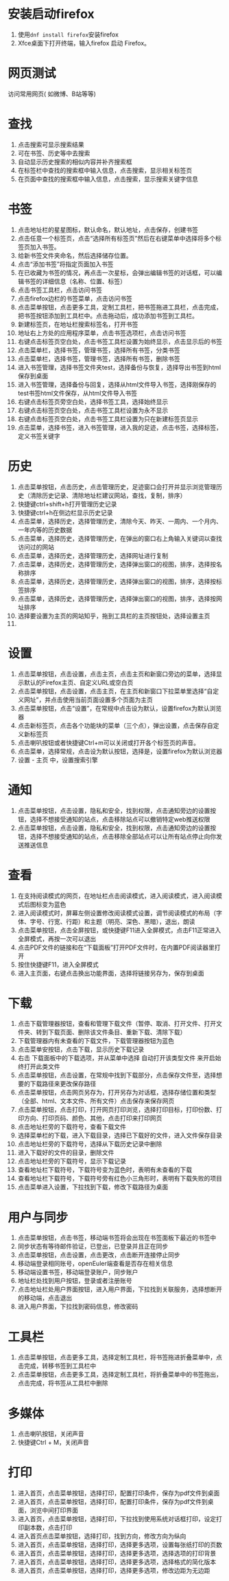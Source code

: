 # 安装启动firefox

1. 使用```dnf install firefox```安装firefox
2. Xfce桌面下打开终端，输入firefox 启动 Firefox。

# 网页测试

访问常用网页( 如微博、B站等等)

# 查找

1. 点击搜索可显示搜索结果
2. 可在书签、历史等中去搜索
3. 自动显示历史搜索的相似内容并补齐搜索框
4. 在标签栏中查找的搜索框中输入信息，点击搜索，显示相关标签页
5. 在页面中查找的搜索框中输入信息，点击搜索，显示搜索关键字信息

# 书签

1. 点击地址栏的星星图标，默认命名，默认地址，点击保存，创建书签
2. 点击任意一个标签页，点击“选择所有标签页”然后在右键菜单中选择将多个标签页加入书签。
3. 给新书签文件夹命名，然后选择储存位置。
4. 点击“添加书签”将指定页面加入书签
5. 在已收藏为书签的情况，再点击一次星标，会弹出编辑书签的对话框，可以编辑书签的详细信息（名称、位置、标签）
6. 点击书签工具栏，点击访问书签
7. 点击firefox边栏的书签菜单，点击访问书签
8. 点击菜单按钮，点击更多工具，定制工具栏，把书签拖进工具栏，点击完成，把书签按钮添加到工具栏中。点击拖动后，成功添加书签到工具栏。
9. 新建标签页，在地址栏搜索标签名，打开书签
10. 地址右上方处的应用程序菜单，点击书签选项栏，点击访问书签
11. 右键点击标签页空白处，点击书签工具栏设置为始终显示，点击显示后的书签
12. 点击菜单栏，选择书签，管理书签，选择所有书签，分类书签
13. 点击菜单栏，选择书签，管理书签，选择所有书签，删除书签
14. 进入书签管理，选择书签文件夹test，选择备份与恢复，选择导出书签到html保存到桌面
15. 进入书签管理，选择备份与回复，选择从html文件导入书签，选择刚保存的 test书签html文件保存，从html文件导入书签
16. 右键点击标签页旁空白处，选择书签工具，选择始终显示
17. 右键点击标签页空白处，点击书签工具栏设置为永不显示
18. 右键点击标签页空白处，点击书签工具栏设置为只在新建标签页显示
19. 点击菜单，选择书签，进入书签管理，进入我的足迹，点击书签，选择标签，定义书签关键字

# 历史

1. 点击菜单按钮，点击历史，点击管理历史，足迹窗口会打开并显示浏览管理历史（清除历史记录、清除地址栏建议网站，查找，复制，排序）
2. 快捷键ctrl+shift+h打开管理历史记录
3. 快捷键ctrl+h在侧边栏显示历史记录
4. 点击菜单，选择历史，选择管理历史，清除今天、昨天、一周内、一个月内、一年内等的历史数据
5. 点击菜单，选择历史，选择管理历史，在弹出的窗口右上角输入关键词以查找访问过的网站
6. 点击菜单，选择历史，选择管理历史，选择网址进行复制
7. 点击菜单，选择历史，选择管理历史，选择弹出窗口的视图，排序，选择按名称排序
8. 点击菜单，选择历史，选择管理历史，选择弹出窗口的视图，排序，选择按标签排序
9. 点击菜单，选择历史，选择管理历史，选择弹出窗口的视图，排序，选择按网址排序
10. 选择要设置为主页的网站知乎，拖到工具栏的主页按钮处，选择设置主页
11. 

# 设置

1. 点击菜单按钮，点击设置，点击主页，点击主页和新窗口旁边的菜单，选择显示默认的Firefox主页、自定义URL或空白页
2. 点击菜单按钮，点击设置，点击主页，在主页和新窗口下拉菜单里选择“自定义网址”，并点击使用当前页面设置多个页面为主页
3. 点击菜单按钮，点击“设置”，在常规中点击设为默认，设置firefox为默认浏览器
4. 点击新标签页，点击各个功能块的菜单（三个点），弹出设置，点击保存自定义新标签页
5. 点击喇叭按钮或者快捷键Ctrl+m可以关闭或打开各个标签页的声音。
6. 点击菜单，选择常规，点击设为默认按钮，选择是，设置firefox为默认浏览器
7. 设置 - 主页 中，设置搜索引擎

# 通知

1. 点击菜单按钮，点击设置，隐私和安全，找到权限，点击通知旁边的设置按钮，选择不想接受通知的站点，点击移除站点可以撤销特定web推送权限
2. 点击菜单按钮，点击设置，隐私和安全，找到权限，点击通知旁边的设置按钮，选择不想接受通知的站点，点击移除全部站点可以让所有站点停止向你发送推送信息

# 查看

1. 在支持阅读模式的网页，在地址栏点击阅读模式，进入阅读模式，进入阅读模式后图标变为蓝色
2. 进入阅读模式时，屏幕左侧设置修改阅读模式设置，调节阅读模式的布局（字体、字号、行宽、行距）和主题（明亮、深色、黑暗），退出，朗读
3. 点击菜单按钮，点击全屏按钮，或快捷键F11进入全屏模式，点击F11正常进入全屏模式，再按一次可以退出
4. 点击PDF文件的链接和在“下载面板”打开PDF文件时，在内置PDF阅读器里打开
5. 按住快捷键F11，进入全屏模式
6. 进入主页面，右键点击换出功能界面，选择将链接另存为，保存到桌面

# 下载

1. 点击下载管理器按钮，查看和管理下载文件（暂停、取消、打开文件、打开文件夹、转到下载页面、删除该文件条目、重新下载、清除下载）
2. 下载管理器内有未查看的下载文件，下载管理器按钮为蓝色
3. 点击菜单安按钮，点击下载，显示历史下载记录
4. 右击 下载面板中的下载选项，并从菜单中选择 自动打开该类型文件 来开启始终打开此类文件
5. 点击菜单按钮，点击设置，在常规中找到下载部分，点击保存文件至，选择想要的下载路径来更改保存路径
6. 点击菜单按钮，点击网页另存为，打开另存为对话框，选择存储位置和类型（全部、html、文本文件、所有文件）点击保存来保存网页
7. 点击菜单按钮，点击打印，打开网页打印浏览，选择打印目标，打印份数、打印方向、打印页码、颜色、其他，点击打印来打印网页
8. 点击地址栏旁的下载符号，查看下载文件
9. 选择菜单栏的下载，进入下载目录，选择已下载好的文件，进入文件保存目录
10. 点击地址栏旁的下载符号，选择从下载历史记录中删除
11. 进入下载好的文件的目录，删除文件
12. 点击地址栏旁的下载符号，显示下载记录
13. 查看地址栏下载符号，下载符号变为蓝色时，表明有未查看的下载
14. 查看地址栏下载符号，下载符号旁有红色小三角形时，表明有下载失败的项目
15. 点击菜单进入设置，下拉找到下载，修改下载路径为桌面

# 用户与同步

1. 点击菜单按钮，点击书签，移动端书签将会出现在书签面板下最近的书签中
2. 同步状态有等待邮件验证，已登出，已登录并且正在同步
3. 点击菜单按钮，点击设置，点击更改，点击断开连接停止同步
4. 移动端登录相同账号，openEuler端查看是否存在相关信息
5. 移动端设置书签，移动端登录账户，同步账户
6. 地址栏处找到用户按钮，登录或者注册账号
7. 点击地址栏处用户界面按钮，进入用户界面，下拉找到关联服务，选择想断开的移动端，点击退出
8. 进入用户界面，下拉找到密码信息，修改密码

# 工具栏

1. 点击菜单按钮，点击更多工具，选择定制工具栏，将书签拖进折叠菜单中，点击完成，转移书签到工具栏中
2. 点击菜单按钮，点击更多工具，选择定制工具栏，将折叠菜单中的书签拖出，点击完成，将书签从工具栏中删除

# 多媒体

1. 点击喇叭按钮，关闭声音
2. 快捷键Ctrl + M，关闭声音

# 打印
1. 进入首页，点击菜单按钮，选择打印，配置打印条件，保存为pdf文件到桌面
2. 进入首页，点击菜单按钮，选择打印，配置打印条件，保存为pdf文件到桌面，浏览中间打印界面
3. 进入首页，点击菜单按钮，选择打印，下拉找到使用系统对话框打印，设定打印副本数，点击打印
4. 进入首页点击菜单按钮，选择打印，找到方向，修改方向为纵向
5. 进入首页，点击菜单按钮，选择打印，选择更多选项，设置每张纸打印的页数
6. 进入首页，点击菜单按钮，选择打印，选择更多选项，选择选项的打印背景
7. 进入首页，点击菜单按钮，选择打印，选择更多选项，选择格式的简化版本
8. 进入首页，点击菜单按钮，选择打印，选择更多选项，修改边距为无边距